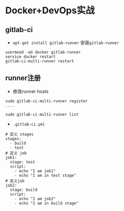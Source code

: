 # Docker+DevOps实战

## gitlab-ci

* `apt-get install gitlab-runner` 安装`gitlab-runner`

````
usermood -aG docker gitlab-runner
service docker restart
gitlab-ci-multi-runner restart
````

## runner注册

* 修改runner hosts

```
sudo gitlab-ci-multi-runner register
....

sudo gitlab-ci-multi-runner list
```

* `.gitlab-ci.yml`

`````
# 定义 stages
stages:
  - build
  - test
# 定义 job
job1:
  stage: test
  script:
    - echo "I am job1"
    - echo "I am in test stage"
# 定义job
job2:
  stage: build
  script:
    - echo "I am job2"
    - echo "I am in build stage"
`````













